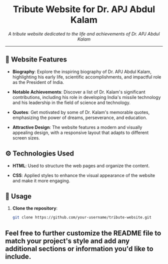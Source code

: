 <h1 align="center">
  <br>
  Tribute Website for Dr. APJ Abdul Kalam
  <br>
</h1>



<p align="center">
  <em>A tribute website dedicated to the life and achievements of Dr. APJ Abdul Kalam</em>
</p>


---

## 🌟 Website Features

- **Biography**: Explore the inspiring biography of Dr. APJ Abdul Kalam, highlighting his early life, scientific accomplishments, and impactful role as the President of India.

- **Notable Achievements**: Discover a list of Dr. Kalam's significant contributions, including his role in developing India's missile technology and his leadership in the field of science and technology.

- **Quotes**: Get motivated by some of Dr. Kalam's memorable quotes, emphasizing the power of dreams, perseverance, and education.

- **Attractive Design**: The website features a modern and visually appealing design, with a responsive layout that adapts to different screen sizes.

## ⚙️ Technologies Used

- **HTML**: Used to structure the web pages and organize the content.

- **CSS**: Applied styles to enhance the visual appearance of the website and make it more engaging.

## 🚀 Usage

1. **Clone the repository**:

   ```bash
   git clone https://github.com/your-username/tribute-website.git

## Feel free to further customize the README file to match your project's style and add any additional sections or information you'd like to include.
